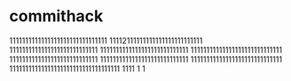 # commithack
1111111111111111111111111111111
11112111111111111111111111111
1111111111111111111111111111
1111111111111111111111111111
11111111111111111111111111111
1111111111111111111111111111
1111111111111111111111111111
11111111111111111111111111111
11111111111111111111111111111111111
1111
1
1
